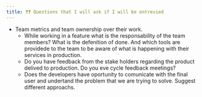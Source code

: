 ```yaml
---
title: ❓❓ Questions that I will ask if I will be entrevied 
---
```



- Team metrics and team ownership over their work.
  - While working in a feature what is the responsability of the team members? What is the defenition of done. And which tools are providede to the team to be aware of what is happening with their services in production. 
  - Do you have feedback from the stake holders regarding the product delived to production. Do you eve cycle feedback meetings? 
  - Does the developers have oportunity to comunicate with the final user and undertand the problem that we are trying to solve. Suggest different approachs. 